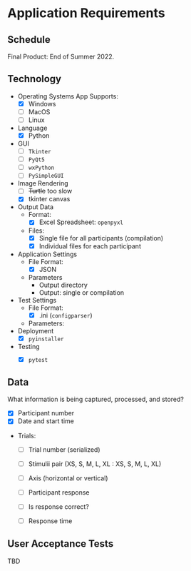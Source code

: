# Application Requirements

## Schedule
Final Product: End of Summer 2022.

## Technology
* Operating Systems App Supports:
  * [x] Windows
  * [ ] MacOS
  * [ ] Linux
* Language
  * [x] Python
* GUI
  * [ ] `Tkinter`
  * [ ] `PyQt5`
  * [ ] `wxPython`
  * [ ] `PySimpleGUI`
* Image Rendering
  * [ ] ~~Turtle~~ too slow
  * [x] tkinter canvas
* Output Data
  * Format:
    * [x] Excel Spreadsheet: `openpyxl`
  * Files:
    * [x] Single file for all participants (compilation)
    * [x] Individual files for each participant
* Application Settings
  * File Format:
    * [x] JSON
  * Parameters
    * Output directory
    * Output: single or compilation
* Test Settings
  * File Format:
    * [x] .ini (`configparser`)
  * Parameters:
* Deployment
  * [x] `pyinstaller`
* Testing
  * [x] `pytest`


## Data
What information is being captured, processed, and stored?

* [x] Participant number
* [x] Date and start time
* Trials:
    * [ ] Trial number (serialized)
    * [ ] Stimulii pair (XS, S, M, L, XL : XS, S, M, L, XL)
    * [ ] Axis (horizontal or vertical)
    * [ ] Participant response
    * [ ] Is response correct?
    * [ ] Response time



## User Acceptance Tests
TBD
